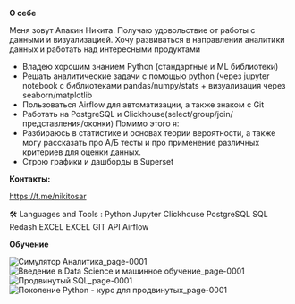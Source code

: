 **О себе**

Меня зовут Апакин Никита. Получаю удовольствие от работы с данными и визуализацией. Хочу развиваться в направлении
аналитики данных и работать над интересными продуктами
- Владею хорошим знанием Python (стандартные и ML библиотеки) 
- Решать аналитические задачи с помощью python (через jupyter notebook с библиотеками
pandas/numpy/stats + визуализация через seaborn/matplotlib
- Пользоваться Airflow для автоматизации, а также знаком с Git
- Работать на PostgreSQL и Clickhouse(select/group/join/представления/оконки)
Помимо этого я:
- Разбираюсь в статистике и основах теории вероятности, а также могу рассказать про А/Б тесты и про применение различных критериев для оценки данных.
- Cтрою графики и дашборды в Superset

**Контакты:**

https://t.me/nikitosar

🛠️ Languages and Tools :
Python Jupyter Clickhouse PostgreSQL SQL Redash EXCEL EXCEL GIT API Airflow

**Обучение**

![Симулятор Аналитика_page-0001](https://user-images.githubusercontent.com/123862701/215561381-9091cf9f-c85b-43d2-8d27-10afe794cb39.jpg)
![Введение в Data Science и машинное обучение_page-0001](https://user-images.githubusercontent.com/123862701/215561726-16658b2c-927d-4095-bf95-1c5cb2edac70.jpg)
![Продвинутый SQL_page-0001](https://user-images.githubusercontent.com/123862701/215561734-3e6d2ec9-a7a6-4500-98f8-1ce050f8a0b0.jpg)
![Поколение Python - курс для продвинутых_page-0001](https://user-images.githubusercontent.com/123862701/215561738-05f1b845-91b8-4223-bfdc-15212d17ca88.jpg)
